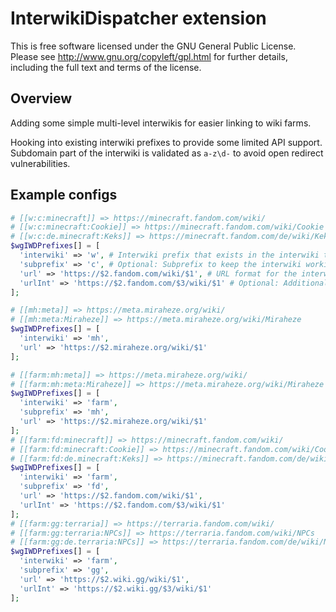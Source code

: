 # InterwikiDispatcher extension

This is free software licensed under the GNU General Public License. Please
see http://www.gnu.org/copyleft/gpl.html for further details, including the
full text and terms of the license.

## Overview
Adding some simple multi-level interwikis for easier linking to wiki farms.

Hooking into existing interwiki prefixes to provide some limited API support. Subdomain part of the interwiki is validated as `a-z\d-` to avoid open redirect vulnerabilities.

## Example configs
```php
# [[w:c:minecraft]] => https://minecraft.fandom.com/wiki/
# [[w:c:minecraft:Cookie]] => https://minecraft.fandom.com/wiki/Cookie
# [[w:c:de.minecraft:Keks]] => https://minecraft.fandom.com/de/wiki/Keks
$wgIWDPrefixes[] = [
  'interwiki' => 'w', # Interwiki prefix that exists in the interwiki table
  'subprefix' => 'c', # Optional: Subprefix to keep the interwiki working mostly as expected
  'url' => 'https://$2.fandom.com/wiki/$1', # URL format for the interwiki
  'urlInt' => 'https://$2.fandom.com/$3/wiki/$1' # Optional: Additional URL format for the interwiki
];
```
```php
# [[mh:meta]] => https://meta.miraheze.org/wiki/
# [[mh:meta:Miraheze]] => https://meta.miraheze.org/wiki/Miraheze
$wgIWDPrefixes[] = [
  'interwiki' => 'mh',
  'url' => 'https://$2.miraheze.org/wiki/$1'
];
```
```php
# [[farm:mh:meta]] => https://meta.miraheze.org/wiki/
# [[farm:mh:meta:Miraheze]] => https://meta.miraheze.org/wiki/Miraheze
$wgIWDPrefixes[] = [
  'interwiki' => 'farm',
  'subprefix' => 'mh',
  'url' => 'https://$2.miraheze.org/wiki/$1'
];
# [[farm:fd:minecraft]] => https://minecraft.fandom.com/wiki/
# [[farm:fd:minecraft:Cookie]] => https://minecraft.fandom.com/wiki/Cookie
# [[farm:fd:de.minecraft:Keks]] => https://minecraft.fandom.com/de/wiki/Keks
$wgIWDPrefixes[] = [
  'interwiki' => 'farm',
  'subprefix' => 'fd',
  'url' => 'https://$2.fandom.com/wiki/$1',
  'urlInt' => 'https://$2.fandom.com/$3/wiki/$1'
];
# [[farm:gg:terraria]] => https://terraria.fandom.com/wiki/
# [[farm:gg:terraria:NPCs]] => https://terraria.fandom.com/wiki/NPCs
# [[farm:gg:de.terraria:NPCs]] => https://terraria.fandom.com/de/wiki/NPCs
$wgIWDPrefixes[] = [
  'interwiki' => 'farm',
  'subprefix' => 'gg',
  'url' => 'https://$2.wiki.gg/wiki/$1',
  'urlInt' => 'https://$2.wiki.gg/$3/wiki/$1'
];
```